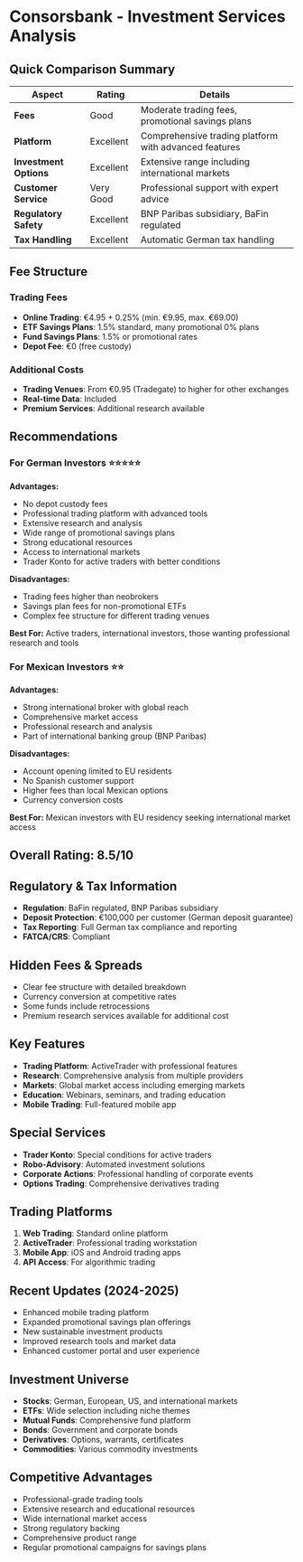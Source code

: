 # Consorsbank - Investment Services Analysis

## Quick Comparison Summary
| Aspect | Rating | Details |
|--------|--------|---------|
| **Fees** | Good | Moderate trading fees, promotional savings plans |
| **Platform** | Excellent | Comprehensive trading platform with advanced features |
| **Investment Options** | Excellent | Extensive range including international markets |
| **Customer Service** | Very Good | Professional support with expert advice |
| **Regulatory Safety** | Excellent | BNP Paribas subsidiary, BaFin regulated |
| **Tax Handling** | Excellent | Automatic German tax handling |

## Fee Structure

### Trading Fees
- **Online Trading**: €4.95 + 0.25% (min. €9.95, max. €69.00)
- **ETF Savings Plans**: 1.5% standard, many promotional 0% plans
- **Fund Savings Plans**: 1.5% or promotional rates
- **Depot Fee**: €0 (free custody)

### Additional Costs
- **Trading Venues**: From €0.95 (Tradegate) to higher for other exchanges
- **Real-time Data**: Included
- **Premium Services**: Additional research available

## Recommendations

### For German Investors ⭐⭐⭐⭐⭐
**Advantages:**
- No depot custody fees
- Professional trading platform with advanced tools
- Extensive research and analysis
- Wide range of promotional savings plans
- Strong educational resources
- Access to international markets
- Trader Konto for active traders with better conditions

**Disadvantages:**
- Trading fees higher than neobrokers
- Savings plan fees for non-promotional ETFs
- Complex fee structure for different trading venues

**Best For:** Active traders, international investors, those wanting professional research and tools

### For Mexican Investors ⭐⭐
**Advantages:**
- Strong international broker with global reach
- Comprehensive market access
- Professional research and analysis
- Part of international banking group (BNP Paribas)

**Disadvantages:**
- Account opening limited to EU residents
- No Spanish customer support
- Higher fees than local Mexican options
- Currency conversion costs

**Best For:** Mexican investors with EU residency seeking international market access

## Overall Rating: 8.5/10

## Regulatory & Tax Information
- **Regulation**: BaFin regulated, BNP Paribas subsidiary
- **Deposit Protection**: €100,000 per customer (German deposit guarantee)
- **Tax Reporting**: Full German tax compliance and reporting
- **FATCA/CRS**: Compliant

## Hidden Fees & Spreads
- Clear fee structure with detailed breakdown
- Currency conversion at competitive rates
- Some funds include retrocessions
- Premium research services available for additional cost

## Key Features
- **Trading Platform**: ActiveTrader with professional features
- **Research**: Comprehensive analysis from multiple providers
- **Markets**: Global market access including emerging markets
- **Education**: Webinars, seminars, and trading education
- **Mobile Trading**: Full-featured mobile app

## Special Services
- **Trader Konto**: Special conditions for active traders
- **Robo-Advisory**: Automated investment solutions
- **Corporate Actions**: Professional handling of corporate events
- **Options Trading**: Comprehensive derivatives trading

## Trading Platforms
1. **Web Trading**: Standard online platform
2. **ActiveTrader**: Professional trading workstation
3. **Mobile App**: iOS and Android trading apps
4. **API Access**: For algorithmic trading

## Recent Updates (2024-2025)
- Enhanced mobile trading platform
- Expanded promotional savings plan offerings
- New sustainable investment products
- Improved research tools and market data
- Enhanced customer portal and user experience

## Investment Universe
- **Stocks**: German, European, US, and international markets
- **ETFs**: Wide selection including niche themes
- **Mutual Funds**: Comprehensive fund platform
- **Bonds**: Government and corporate bonds
- **Derivatives**: Options, warrants, certificates
- **Commodities**: Various commodity investments

## Competitive Advantages
- Professional-grade trading tools
- Extensive research and educational resources
- Wide international market access
- Strong regulatory backing
- Comprehensive product range
- Regular promotional campaigns for savings plans
